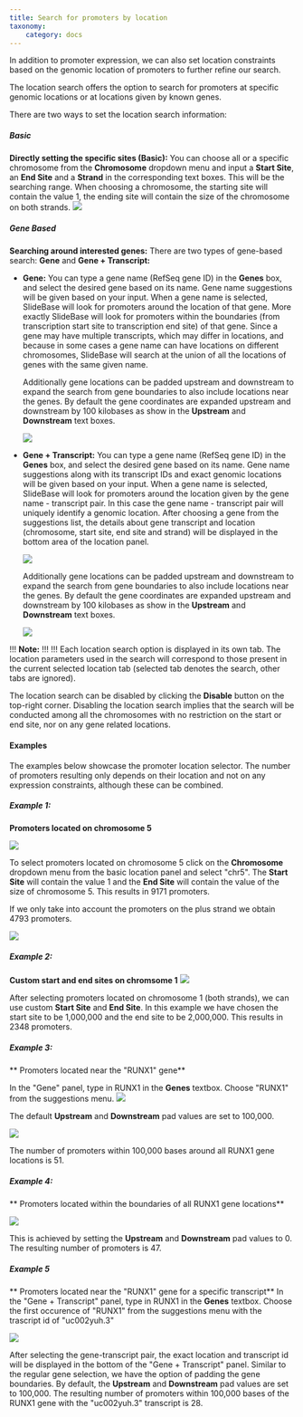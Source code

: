 ```yaml
---
title: Search for promoters by location
taxonomy:
    category: docs
---
```


In addition to promoter expression, we can also set location constraints based on the genomic location of promoters to further refine our search. 

The location search offers the option to search for promoters at specific genomic locations or at locations given by known genes.

There are two ways to set the location search information:

##### Basic
**Directly setting the specific sites (Basic):** You can choose all or a specific chromosome from the **Chromosome** dropdown menu and input a **Start Site**, an **End Site** and a **Strand** in the corresponding text boxes. This will be the searching range. When choosing a chromosome, the starting site will contain the value 1, the ending site will contain the size of the chromosome on both strands.
![](/images/promoters/location-ex0.png)

##### Gene Based

**Searching around interested genes:** There are two types of gene-based search: **Gene** and **Gene + Transcript:**

+ **Gene:** You can type a gene name (RefSeq gene ID) in the **Genes** box, and select the desired gene based on its name. Gene name suggestions will be given based on your input. When a gene name is selected, SlideBase will look for promoters around the location of that gene. More exactly SlideBase will look for promoters within the boundaries (from transcription start site to transcription end site) of that gene. Since a gene may have multiple transcripts, which may differ in locations, and because in some cases a gene name can have locations on different chromosomes, SlideBase will search at the union of all the locations of genes with the same given name. 

    Additionally gene locations can be padded upstream and downstream to expand the search from gene boundaries to also include locations near the genes. By default the gene coordinates are expanded upstream and downstream by 100 kilobases as show in the **Upstream** and **Downstream** text boxes.

    ![](/images/promoters/location-ex3-1.png)

+ **Gene + Transcript:** You can type a gene name (RefSeq gene ID) in the **Genes** box, and select the desired gene based on its name. Gene name suggestions along with its transcript IDs and exact genomic locations will be given based on your input. When a gene name is selected, SlideBase will look for promoters around the location given by the gene name - transcript pair. In this case the gene name - transcript pair will uniquely identify a genomic location. After choosing a gene from the suggestions list, the details about gene transcript and location (chromosome, start site, end site and strand) will be displayed in the bottom area of the location panel. 
    
    ![](/images/promoters/location-ex5.png)
    
    Additionally gene locations can be padded upstream and downstream to expand the search from gene boundaries to also include locations near the genes. By default the gene coordinates are expanded upstream and downstream by 100 kilobases as show in the **Upstream** and **Downstream** text boxes.

    ![](/images/promoters/location-ex6.png)

!!! <i class="fa fa-exclamation-circle"></i> **Note:**
!!!
!!! Each location search option is displayed in its own tab. The location parameters used in the search will correspond to those present in the current selected location tab (selected tab denotes the search, other tabs are ignored).  

The location search can be disabled by clicking the **Disable** button on the top-right corner. Disabling the location search implies that the search will be conducted among all the chromosomes with no restriction on the start or end site, nor on any gene related locations.

#### Examples
The examples below showcase the promoter location selector. The number of promoters resulting only depends on their location and not on any expression constraints, although these can be combined.

##### Example 1:
**Promoters located on chromosome 5**

![](/images/promoters/location-ex1-1.png)

To select promoters located on chromosome 5 click on the **Chromosome** dropdown menu from the basic location panel and select "chr5". The **Start Site** will contain the value 1 and the **End Site** will contain the value of the size of chromosome 5. This results in 9171 promoters.

If we only take into account the promoters on the plus strand we obtain 4793 promoters.

![](/images/promoters/location-ex1-2.png)

##### Example 2:
**Custom start and end sites on chromsome 1**
![](/images/promoters/location-ex2.png)

After selecting promoters located on chromosome 1 (both strands), we can use custom **Start Site** and **End Site**. In this example we have chosen the start site to be 1,000,000 and the end site to be 2,000,000. This results in 2348 promoters.

##### Example 3:
** Promoters located near the "RUNX1" gene**

In the "Gene" panel, type in RUNX1 in the **Genes** textbox. Choose "RUNX1" from the suggestions menu.
![](/images/promoters/location-ex3-2.png)

The default **Upstream** and **Downstream** pad values are set to 100,000.

![](/images/promoters/location-ex3-3.png)

The number of promoters within 100,000 bases around all RUNX1 gene locations is 51.

##### Example 4:
** Promoters located within the boundaries of all RUNX1 gene locations**

![](/images/promoters/location-ex4.png)

This is achieved by setting the **Upstream** and **Downstream** pad values to 0. The resulting number of promoters is 47.

##### Example 5

** Promoters located near the "RUNX1" gene for a specific transcript**
In the "Gene + Transcript" panel, type in RUNX1 in the **Genes** textbox. Choose the first occurence of "RUNX1"  from the suggestions menu with the trascript id of "uc002yuh.3"

![](/images/promoters/location-ex5.png)

After selecting the gene-transcript pair, the exact location and transcript id will be displayed in the bottom of the "Gene + Transcript" panel. Similar to the regular gene selection, we have the option of padding the gene boundaries. By default, the **Upstream** and **Downstream** pad values are set to 100,000. The resulting number of promoters within 100,000 bases of the RUNX1 gene with the "uc002yuh.3" transcript is 28.



